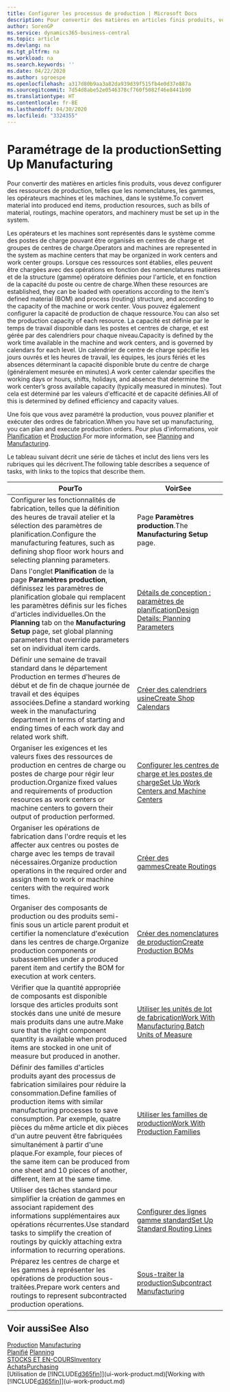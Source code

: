 ```yaml
---
title: Configurer les processus de production | Microsoft Docs
description: Pour convertir des matières en articles finis produits, vous devez configurer des ressources de production, telles que les nomenclatures, les gammes, les opérateurs machines et les machines, dans le système.
author: SorenGP
ms.service: dynamics365-business-central
ms.topic: article
ms.devlang: na
ms.tgt_pltfrm: na
ms.workload: na
ms.search.keywords: ''
ms.date: 04/22/2020
ms.author: sgroespe
ms.openlocfilehash: a317d80b9aa3a82da939d39f515fb4e0d37e887a
ms.sourcegitcommit: 7d54d8abe52e0546378cf760f5082f46e8441b90
ms.translationtype: HT
ms.contentlocale: fr-BE
ms.lasthandoff: 04/30/2020
ms.locfileid: "3324355"
---
```

# <a name="setting-up-manufacturing"></a><span data-ttu-id="e436d-103">Paramétrage de la production</span><span class="sxs-lookup"><span data-stu-id="e436d-103">Setting Up Manufacturing</span></span>
<span data-ttu-id="e436d-104">Pour convertir des matières en articles finis produits, vous devez configurer des ressources de production, telles que les nomenclatures, les gammes, les opérateurs machines et les machines, dans le système.</span><span class="sxs-lookup"><span data-stu-id="e436d-104">To convert material into produced end items, production resources, such as bills of material, routings, machine operators, and machinery must be set up in the system.</span></span>

<span data-ttu-id="e436d-105">Les opérateurs et les machines sont représentés dans le système comme des postes de charge pouvant être organisés en centres de charge et groupes de centres de charge.</span><span class="sxs-lookup"><span data-stu-id="e436d-105">Operators and machines are represented in the system as machine centers that may be organized in work centers and work center groups.</span></span> <span data-ttu-id="e436d-106">Lorsque ces ressources sont établies, elles peuvent être chargées avec des opérations en fonction des nomenclatures matières et de la structure (gamme) opératoire définies pour l'article, et en fonction de la capacité du poste ou centre de charge.</span><span class="sxs-lookup"><span data-stu-id="e436d-106">When these resources are established, they can be loaded with operations according to the item's defined material (BOM) and process (routing) structure, and according to the capacity of the machine or work center.</span></span> <span data-ttu-id="e436d-107">Vous pouvez également configurer la capacité de production de chaque ressource.</span><span class="sxs-lookup"><span data-stu-id="e436d-107">You can also set the production capacity of each resource.</span></span> <span data-ttu-id="e436d-108">La capacité est définie par le temps de travail disponible dans les postes et centres de charge, et est gérée par des calendriers pour chaque niveau.</span><span class="sxs-lookup"><span data-stu-id="e436d-108">Capacity is defined by the work time available in the machine and work centers, and is governed by calendars for each level.</span></span> <span data-ttu-id="e436d-109">Un calendrier de centre de charge spécifie les jours ouvrés et les heures de travail, les équipes, les jours fériés et les absences déterminant la capacité disponible brute du centre de charge (généralement mesurée en minutes).</span><span class="sxs-lookup"><span data-stu-id="e436d-109">A work center calendar specifies the working days or hours, shifts, holidays, and absence that determine the work center’s gross available capacity (typically measured in minutes).</span></span> <span data-ttu-id="e436d-110">Tout cela est déterminé par les valeurs d'efficacité et de capacité définies.</span><span class="sxs-lookup"><span data-stu-id="e436d-110">All of this is determined by defined efficiency and capacity values.</span></span>  

<span data-ttu-id="e436d-111">Une fois que vous avez paramétré la production, vous pouvez planifier et exécuter des ordres de fabrication.</span><span class="sxs-lookup"><span data-stu-id="e436d-111">When you have set up manufacturing, you can plan and execute production orders.</span></span> <span data-ttu-id="e436d-112">Pour plus d'informations, voir [Planification](production-planning.md) et [Production](production-manage-manufacturing.md).</span><span class="sxs-lookup"><span data-stu-id="e436d-112">For more information, see [Planning](production-planning.md) and [Manufacturing](production-manage-manufacturing.md).</span></span>  



 <span data-ttu-id="e436d-113">Le tableau suivant décrit une série de tâches et inclut des liens vers les rubriques qui les décrivent.</span><span class="sxs-lookup"><span data-stu-id="e436d-113">The following table describes a sequence of tasks, with links to the topics that describe them.</span></span>   

|<span data-ttu-id="e436d-114">**Pour**</span><span class="sxs-lookup"><span data-stu-id="e436d-114">**To**</span></span>|<span data-ttu-id="e436d-115">**Voir**</span><span class="sxs-lookup"><span data-stu-id="e436d-115">**See**</span></span>|  
|------------|-------------|  
|<span data-ttu-id="e436d-116">Configurer les fonctionnalités de fabrication, telles que la définition des heures de travail atelier et la sélection des paramètres de planification.</span><span class="sxs-lookup"><span data-stu-id="e436d-116">Configure the manufacturing features, such as defining shop floor work hours and selecting planning parameters.</span></span>|<span data-ttu-id="e436d-117">Page **Paramètres production**.</span><span class="sxs-lookup"><span data-stu-id="e436d-117">The **Manufacturing Setup** page.</span></span>|
|<span data-ttu-id="e436d-118">Dans l'onglet **Planification** de la page **Paramètres production**, définissez les paramètres de planification globale qui remplacent les paramètres définis sur les fiches d'articles individuelles.</span><span class="sxs-lookup"><span data-stu-id="e436d-118">On the **Planning** tab on the **Manufacturing Setup** page, set global planning parameters that override parameters set on individual item cards.</span></span>|[<span data-ttu-id="e436d-119">Détails de conception : paramètres de planification</span><span class="sxs-lookup"><span data-stu-id="e436d-119">Design Details: Planning Parameters</span></span>](design-details-planning-parameters.md)|
|<span data-ttu-id="e436d-120">Définir une semaine de travail standard dans le département Production en termes d'heures de début et de fin de chaque journée de travail et des équipes associées.</span><span class="sxs-lookup"><span data-stu-id="e436d-120">Define a standard working week in the manufacturing department in terms of starting and ending times of each work day and related work shift.</span></span>|[<span data-ttu-id="e436d-121">Créer des calendriers usine</span><span class="sxs-lookup"><span data-stu-id="e436d-121">Create Shop Calendars</span></span>](production-how-to-create-work-center-calendars.md)|  
|<span data-ttu-id="e436d-122">Organiser les exigences et les valeurs fixes des ressources de production en centres de charge ou postes de charge pour régir leur production.</span><span class="sxs-lookup"><span data-stu-id="e436d-122">Organize fixed values and requirements of production resources as work centers or machine centers to govern their output of production performed.</span></span>|[<span data-ttu-id="e436d-123">Configurer les centres de charge et les postes de charge</span><span class="sxs-lookup"><span data-stu-id="e436d-123">Set Up Work Centers and Machine Centers</span></span>](production-how-to-set-up-work-and-machine-centers.md)|
|<span data-ttu-id="e436d-124">Organiser les opérations de fabrication dans l'ordre requis et les affecter aux centres ou postes de charge avec les temps de travail nécessaires.</span><span class="sxs-lookup"><span data-stu-id="e436d-124">Organize production operations in the required order and assign them to work or machine centers with the required work times.</span></span>|[<span data-ttu-id="e436d-125">Créer des gammes</span><span class="sxs-lookup"><span data-stu-id="e436d-125">Create Routings</span></span>](production-how-to-create-routings.md)|
|<span data-ttu-id="e436d-126">Organiser des composants de production ou des produits semi-finis sous un article parent produit et certifier la nomenclature d'exécution dans les centres de charge.</span><span class="sxs-lookup"><span data-stu-id="e436d-126">Organize production components or subassemblies under a produced parent item and certify the BOM for execution at work centers.</span></span>|[<span data-ttu-id="e436d-127">Créer des nomenclatures de production</span><span class="sxs-lookup"><span data-stu-id="e436d-127">Create Production BOMs</span></span>](production-how-to-create-production-boms.md)|
|<span data-ttu-id="e436d-128">Vérifier que la quantité appropriée de composants est disponible lorsque des articles produits sont stockés dans une unité de mesure mais produits dans une autre.</span><span class="sxs-lookup"><span data-stu-id="e436d-128">Make sure that the right component quantity is available when produced items are stocked in one unit of measure but produced in another.</span></span>|[<span data-ttu-id="e436d-129">Utiliser les unités de lot de fabrication</span><span class="sxs-lookup"><span data-stu-id="e436d-129">Work With Manufacturing Batch Units of Measure</span></span>](production-how-to-use-the-manufacturing-batch-unit-of-measure.md)|  
|<span data-ttu-id="e436d-130">Définir des familles d'articles produits ayant des processus de fabrication similaires pour réduire la consommation.</span><span class="sxs-lookup"><span data-stu-id="e436d-130">Define families of production items with similar manufacturing processes to save consumption.</span></span> <span data-ttu-id="e436d-131">Par exemple, quatre pièces du même article et dix pièces d'un autre peuvent être fabriquées simultanément à partir d'une plaque.</span><span class="sxs-lookup"><span data-stu-id="e436d-131">For example, four pieces of the same item can be produced from one sheet and 10 pieces of another, different, item at the same time.</span></span>|[<span data-ttu-id="e436d-132">Utiliser les familles de production</span><span class="sxs-lookup"><span data-stu-id="e436d-132">Work With Production Families</span></span>](production-how-work-family.md)|
|<span data-ttu-id="e436d-133">Utiliser des tâches standard pour simplifier la création de gammes en associant rapidement des informations supplémentaires aux opérations récurrentes.</span><span class="sxs-lookup"><span data-stu-id="e436d-133">Use standard tasks to simplify the creation of routings by quickly attaching extra information to recurring operations.</span></span>|[<span data-ttu-id="e436d-134">Configurer des lignes gamme standard</span><span class="sxs-lookup"><span data-stu-id="e436d-134">Set Up Standard Routing Lines</span></span>](production-how-set-up-standard-routing-lines.md)|  
|<span data-ttu-id="e436d-135">Préparez les centres de charge et les gammes à représenter les opérations de production sous-traitées.</span><span class="sxs-lookup"><span data-stu-id="e436d-135">Prepare work centers and routings to represent subcontracted production operations.</span></span>|[<span data-ttu-id="e436d-136">Sous-traiter la production</span><span class="sxs-lookup"><span data-stu-id="e436d-136">Subcontract Manufacturing</span></span>](production-how-to-subcontract-manufacturing.md)|  

## <a name="see-also"></a><span data-ttu-id="e436d-137">Voir aussi</span><span class="sxs-lookup"><span data-stu-id="e436d-137">See Also</span></span>
<span data-ttu-id="e436d-138">[Production](production-manage-manufacturing.md)  </span><span class="sxs-lookup"><span data-stu-id="e436d-138">[Manufacturing](production-manage-manufacturing.md)  </span></span>  
<span data-ttu-id="e436d-139">[Planifié](production-planning.md) </span><span class="sxs-lookup"><span data-stu-id="e436d-139">[Planning](production-planning.md) </span></span>  
[<span data-ttu-id="e436d-140">STOCKS ET EN-COURS</span><span class="sxs-lookup"><span data-stu-id="e436d-140">Inventory</span></span>](inventory-manage-inventory.md)  
[<span data-ttu-id="e436d-141">Achats</span><span class="sxs-lookup"><span data-stu-id="e436d-141">Purchasing</span></span>](purchasing-manage-purchasing.md)  
<span data-ttu-id="e436d-142">[Utilisation de [!INCLUDE[d365fin](includes/d365fin_md.md)]](ui-work-product.md)</span><span class="sxs-lookup"><span data-stu-id="e436d-142">[Working with [!INCLUDE[d365fin](includes/d365fin_md.md)]](ui-work-product.md)</span></span>
